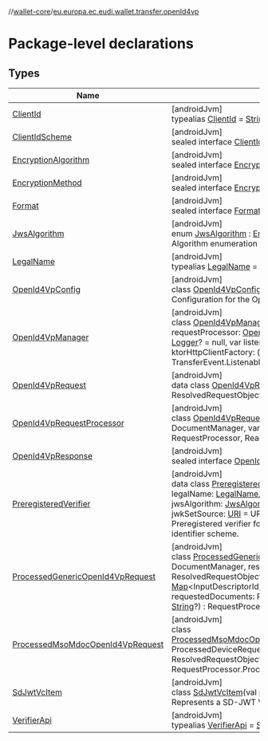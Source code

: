 //[wallet-core](../../index.md)/[eu.europa.ec.eudi.wallet.transfer.openId4vp](index.md)

# Package-level declarations

## Types

| Name | Summary |
|---|---|
| [ClientId](-client-id/index.md) | [androidJvm]<br>typealias [ClientId](-client-id/index.md) = [String](https://kotlinlang.org/api/latest/jvm/stdlib/kotlin-stdlib/kotlin/-string/index.html) |
| [ClientIdScheme](-client-id-scheme/index.md) | [androidJvm]<br>sealed interface [ClientIdScheme](-client-id-scheme/index.md) |
| [EncryptionAlgorithm](-encryption-algorithm/index.md) | [androidJvm]<br>sealed interface [EncryptionAlgorithm](-encryption-algorithm/index.md) |
| [EncryptionMethod](-encryption-method/index.md) | [androidJvm]<br>sealed interface [EncryptionMethod](-encryption-method/index.md) |
| [Format](-format/index.md) | [androidJvm]<br>sealed interface [Format](-format/index.md) |
| [JwsAlgorithm](-jws-algorithm/index.md) | [androidJvm]<br>enum [JwsAlgorithm](-jws-algorithm/index.md) : [Enum](https://kotlinlang.org/api/latest/jvm/stdlib/kotlin-stdlib/kotlin/-enum/index.html)&lt;[JwsAlgorithm](-jws-algorithm/index.md)&gt; <br>Algorithm enumeration for [PreregisteredVerifier.jwsAlgorithm](-preregistered-verifier/jws-algorithm.md) |
| [LegalName](-legal-name/index.md) | [androidJvm]<br>typealias [LegalName](-legal-name/index.md) = [String](https://kotlinlang.org/api/latest/jvm/stdlib/kotlin-stdlib/kotlin/-string/index.html) |
| [OpenId4VpConfig](-open-id4-vp-config/index.md) | [androidJvm]<br>class [OpenId4VpConfig](-open-id4-vp-config/index.md)<br>Configuration for the OpenId4Vp transfer. |
| [OpenId4VpManager](-open-id4-vp-manager/index.md) | [androidJvm]<br>class [OpenId4VpManager](-open-id4-vp-manager/index.md)(val config: [OpenId4VpConfig](-open-id4-vp-config/index.md), val requestProcessor: [OpenId4VpRequestProcessor](-open-id4-vp-request-processor/index.md), var logger: [Logger](../eu.europa.ec.eudi.wallet.logging/-logger/index.md)? = null, var listenersExecutor: [Executor](https://developer.android.com/reference/kotlin/java/util/concurrent/Executor.html)? = null, val ktorHttpClientFactory: () -&gt; HttpClient? = null) : TransferEvent.Listenable, ReaderTrustStoreAware |
| [OpenId4VpRequest](-open-id4-vp-request/index.md) | [androidJvm]<br>data class [OpenId4VpRequest](-open-id4-vp-request/index.md)(val resolvedRequestObject: ResolvedRequestObject) : Request |
| [OpenId4VpRequestProcessor](-open-id4-vp-request-processor/index.md) | [androidJvm]<br>class [OpenId4VpRequestProcessor](-open-id4-vp-request-processor/index.md)(documentManager: DocumentManager, var readerTrustStore: ReaderTrustStore?) : RequestProcessor, ReaderTrustStoreAware |
| [OpenId4VpResponse](-open-id4-vp-response/index.md) | [androidJvm]<br>sealed interface [OpenId4VpResponse](-open-id4-vp-response/index.md) : Response |
| [PreregisteredVerifier](-preregistered-verifier/index.md) | [androidJvm]<br>data class [PreregisteredVerifier](-preregistered-verifier/index.md)(var clientId: [ClientId](-client-id/index.md), var legalName: [LegalName](-legal-name/index.md), var verifierApi: [VerifierApi](-verifier-api/index.md), var jwsAlgorithm: [JwsAlgorithm](-jws-algorithm/index.md) = JwsAlgorithm.ES256, var jwkSetSource: [URI](https://developer.android.com/reference/kotlin/java/net/URI.html) = URI(&quot;$verifierApi/wallet/public-keys.json&quot;))<br>Preregistered verifier for the [ClientIdScheme.Preregistered](-client-id-scheme/-preregistered/index.md) client identifier scheme. |
| [ProcessedGenericOpenId4VpRequest](-processed-generic-open-id4-vp-request/index.md) | [androidJvm]<br>class [ProcessedGenericOpenId4VpRequest](-processed-generic-open-id4-vp-request/index.md)(documentManager: DocumentManager, resolvedRequestObject: ResolvedRequestObject, inputDescriptorMap: [Map](https://kotlinlang.org/api/latest/jvm/stdlib/kotlin-stdlib/kotlin.collections/-map/index.html)&lt;InputDescriptorId, [List](https://kotlinlang.org/api/latest/jvm/stdlib/kotlin-stdlib/kotlin.collections/-list/index.html)&lt;DocumentId&gt;&gt;, requestedDocuments: RequestedDocuments, val msoMdocNonce: [String](https://kotlinlang.org/api/latest/jvm/stdlib/kotlin-stdlib/kotlin/-string/index.html)?) : RequestProcessor.ProcessedRequest.Success |
| [ProcessedMsoMdocOpenId4VpRequest](-processed-mso-mdoc-open-id4-vp-request/index.md) | [androidJvm]<br>class [ProcessedMsoMdocOpenId4VpRequest](-processed-mso-mdoc-open-id4-vp-request/index.md)(processedDeviceRequest: ProcessedDeviceRequest, resolvedRequestObject: ResolvedRequestObject, val msoMdocNonce: [String](https://kotlinlang.org/api/latest/jvm/stdlib/kotlin-stdlib/kotlin/-string/index.html)) : RequestProcessor.ProcessedRequest.Success |
| [SdJwtVcItem](-sd-jwt-vc-item/index.md) | [androidJvm]<br>class [SdJwtVcItem](-sd-jwt-vc-item/index.md)(val path: [List](https://kotlinlang.org/api/latest/jvm/stdlib/kotlin-stdlib/kotlin.collections/-list/index.html)&lt;[String](https://kotlinlang.org/api/latest/jvm/stdlib/kotlin-stdlib/kotlin/-string/index.html)&gt;) : DocItem<br>Represents a SD-JWT VC item. |
| [VerifierApi](-verifier-api/index.md) | [androidJvm]<br>typealias [VerifierApi](-verifier-api/index.md) = [String](https://kotlinlang.org/api/latest/jvm/stdlib/kotlin-stdlib/kotlin/-string/index.html) |

